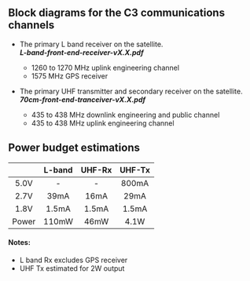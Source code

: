 ## Block diagrams for the C3 communications channels

- The primary L band receiver on the satellite.<br>___L-band-front-end-receiver-vX.X.pdf___
  - 1260 to 1270 MHz uplink engineering channel
  - 1575 MHz GPS receiver

- The primary UHF transmitter and secondary receiver on the satellite.<br>___70cm-front-end-tranceiver-vX.X.pdf___
  - 435 to 438 MHz downlink engineering and public channel
  - 435 to 438 MHz uplink engineering channel

## Power budget estimations

|       | L-band | UHF-Rx | UHF-Tx |
|:-----:|:------:|:------:|:------:|
|  5.0V |    -   |    -   |  800mA |
|  2.7V |  39mA  |  16mA  |  29mA  |
|  1.8V |  1.5mA |  1.5mA |  1.5mA |
| Power |  110mW |  46mW  |  4.1W  |

#### Notes:
- L band Rx excludes GPS receiver
- UHF Tx estimated for 2W output
